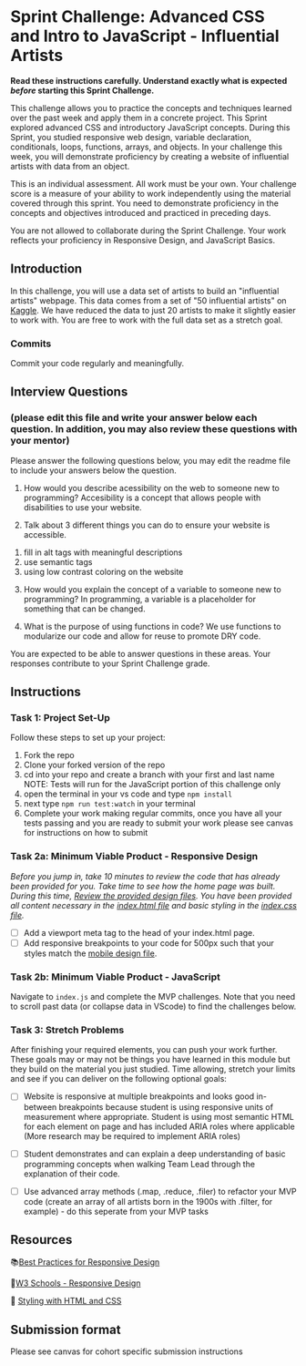 # Sprint Challenge: Advanced CSS and Intro to JavaScript - Influential Artists

**Read these instructions carefully. Understand exactly what is expected _before_ starting this Sprint Challenge.**

This challenge allows you to practice the concepts and techniques learned over the past week and apply them in a concrete project. This Sprint explored advanced CSS and introductory JavaScript concepts. During this Sprint, you studied responsive web design, variable declaration, conditionals, loops, functions, arrays, and objects. In your challenge this week, you will demonstrate proficiency by creating a website of influential artists with data from an object.

This is an individual assessment. All work must be your own. Your challenge score is a measure of your ability to work independently using the material covered through this sprint. You need to demonstrate proficiency in the concepts and objectives introduced and practiced in preceding days.

You are not allowed to collaborate during the Sprint Challenge. Your work reflects your proficiency in Responsive Design, and JavaScript Basics.


## Introduction

In this challenge, you will use a data set of artists to build an "influential artists" webpage. This data comes from a set of "50 influential artists" on [Kaggle](https://www.kaggle.com/ikarus777/best-artworks-of-all-time). We have reduced the data to just 20 artists to make it slightly easier to work with. You are free to work with the full data set as a stretch goal.

### Commits

Commit your code regularly and meaningfully. 

## Interview Questions
### (please edit this file and write your answer below each question. In addition, you may also review these questions with your mentor)

Please answer the following questions below, you may edit the readme file to include your answers below the question.

1. How would you describe acessibility on the web to someone new to programming?
Accesibility is a concept that allows people with disabilities to use your website. 

2. Talk about 3 different things you can do to ensure your website is accessible. 
1) fill in alt tags with meaningful descriptions
2) use semantic tags
3) using low contrast coloring on the website

3. How would you explain the concept of a variable to someone new to programming?
In programming, a variable is a placeholder for something that can be changed.

4. What is the purpose of using functions in code?
We use functions to modularize our code and allow for reuse to promote DRY code.

You are expected to be able to answer questions in these areas. Your responses contribute to your Sprint Challenge grade. 

## Instructions

### Task 1: Project Set-Up

Follow these steps to set up your project:

1. Fork the repo
2. Clone your forked version of the repo
3. cd into your repo and create a branch with your first and last name
NOTE: Tests will run for the JavaScript portion of this challenge only
4. open the terminal in your vs code and type `npm install`
5. next type `npm run test:watch` in your terminal
6. Complete your work making regular commits, once you have all your tests passing and you are ready to submit your work please see canvas for instructions on how to submit

### Task 2a:  Minimum Viable Product - Responsive Design

*Before you jump in, take 10 minutes to review the code that has already been provided for you. Take time to see how the home page was built. During this time, [Review the provided design files](design/). You have been provided all content necessary in the [index.html file](index.html) and basic styling in the [index.css file](css/index.css).*

* [ ] Add a viewport meta tag to the head of your index.html page.
* [ ] Add responsive breakpoints to your code for 500px such that your styles match the [mobile design file](design/Mobile.png).

### Task 2b: Minimum Viable Product - JavaScript

Navigate to `index.js` and complete the MVP challenges. Note that you need to scroll past data (or collapse data in VScode) to find the challenges below.

### Task 3: Stretch Problems

After finishing your required elements, you can push your work further. These goals may or may not be things you have learned in this module but they build on the material you just studied. Time allowing, stretch your limits and see if you can deliver on the following optional goals:

* [ ] Website is responsive at multiple breakpoints and looks good in-between breakpoints because student is using responsive units of measurement where appropriate. Student is using most semantic HTML for each element on page and has included ARIA roles where applicable (More research may be required to implement ARIA roles)  
* [ ] Student demonstrates and can explain a deep understanding of basic programming concepts when walking Team Lead through the explanation of their code.
* [ ] Use advanced array methods (.map, .reduce, .filer) to refactor your MVP code (create an array of all artists born in the 1900s with .filter, for example) - do this seperate from your MVP tasks


## Resources

📚[Best Practices for Responsive Design](https://www.browserstack.com/guide/responsive-design-breakpoints)

🤝[W3 Schools - Responsive Design](https://www.w3schools.com/html/html_responsive.asp)

👀 [Styling with HTML and CSS](https://www.w3schools.com/html/html_css.asp)

## Submission format

Please see canvas for cohort specific submission instructions 
